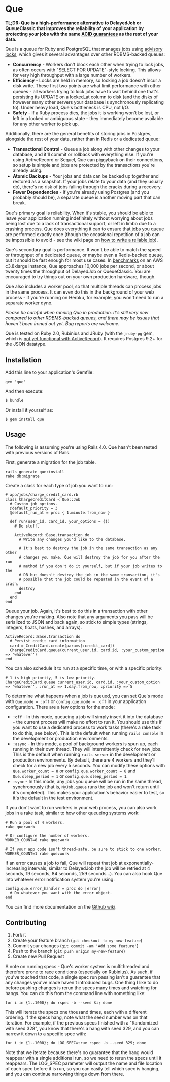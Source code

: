 # Que

**TL;DR: Que is a high-performance alternative to DelayedJob or QueueClassic that improves the reliability of your application by protecting your jobs with the same [ACID guarantees](https://en.wikipedia.org/wiki/ACID) as the rest of your data.**

Que is a queue for Ruby and PostgreSQL that manages jobs using [advisory locks](http://www.postgresql.org/docs/current/static/explicit-locking.html#ADVISORY-LOCKS), which gives it several advantages over other RDBMS-backed queues:

* **Concurrency** - Workers don't block each other when trying to lock jobs, as often occurs with "SELECT FOR UPDATE"-style locking. This allows for very high throughput with a large number of workers.
* **Efficiency** - Locks are held in memory, so locking a job doesn't incur a disk write. These first two points are what limit performance with other queues - all workers trying to lock jobs have to wait behind one that's persisting its UPDATE on a locked_at column to disk (and the disks of however many other servers your database is synchronously replicating to). Under heavy load, Que's bottleneck is CPU, not I/O.
* **Safety** - If a Ruby process dies, the jobs it is working won't be lost, or left in a locked or ambiguous state - they immediately become available for any other worker to pick up.

Additionally, there are the general benefits of storing jobs in Postgres, alongside the rest of your data, rather than in Redis or a dedicated queue:

* **Transactional Control** - Queue a job along with other changes to your database, and it'll commit or rollback with everything else. If you're using ActiveRecord or Sequel, Que can piggyback on their connections, so setup is simple and jobs are protected by the transactions you're already using.
* **Atomic Backups** - Your jobs and data can be backed up together and restored as a snapshot. If your jobs relate to your data (and they usually do), there's no risk of jobs falling through the cracks during a recovery.
* **Fewer Dependencies** - If you're already using Postgres (and you probably should be), a separate queue is another moving part that can break.

Que's primary goal is reliability. When it's stable, you should be able to leave your application running indefinitely without worrying about jobs being lost due to a lack of transactional support, or left in limbo due to a crashing process. Que does everything it can to ensure that jobs you queue are performed exactly once (though the occasional repetition of a job can be impossible to avoid - see the wiki page on [how to write a reliable job](https://github.com/chanks/que/wiki/Writing-Reliable-Jobs)).

Que's secondary goal is performance. It won't be able to match the speed or throughput of a dedicated queue, or maybe even a Redis-backed queue, but it should be fast enough for most use cases. In [benchmarks](https://github.com/chanks/queue-shootout) on an AWS c3.8xlarge instance, Que approaches 10,000 jobs per second, or about twenty times the throughput of DelayedJob or QueueClassic. You are encouraged to try things out on your own production hardware, though.

Que also includes a worker pool, so that multiple threads can process jobs in the same process. It can even do this in the background of your web process - if you're running on Heroku, for example, you won't need to run a separate worker dyno.

*Please be careful when running Que in production. It's still very new compared to other RDBMS-backed queues, and there may be issues that haven't been ironed out yet. Bug reports are welcome.*

Que is tested on Ruby 2.0, Rubinius and JRuby (with the `jruby-pg` gem, which is [not yet functional with ActiveRecord](https://github.com/chanks/que/issues/4#issuecomment-29561356)). It requires Postgres 9.2+ for the JSON datatype.

## Installation

Add this line to your application's Gemfile:

    gem 'que'

And then execute:

    $ bundle

Or install it yourself as:

    $ gem install que

## Usage

The following is assuming you're using Rails 4.0. Que hasn't been tested with previous versions of Rails.

First, generate a migration for the job table.

    rails generate que:install
    rake db:migrate

Create a class for each type of job you want to run:

    # app/jobs/charge_credit_card.rb
    class ChargeCreditCard < Que::Job
      # Custom job options.
      @default_priority = 3
      @default_run_at = proc { 1.minute.from_now }

      def run(user_id, card_id, your_options = {})
        # Do stuff.

        ActiveRecord::Base.transaction do
          # Write any changes you'd like to the database.

          # It's best to destroy the job in the same transaction as any other
          # changes you make. Que will destroy the job for you after the run
          # method if you don't do it yourself, but if your job writes to the
          # DB but doesn't destroy the job in the same transaction, it's
          # possible that the job could be repeated in the event of a crash.
          destroy
        end
      end
    end

Queue your job. Again, it's best to do this in a transaction with other changes you're making. Also note that any arguments you pass will be serialized to JSON and back again, so stick to simple types (strings, integers, floats, hashes, and arrays).

    ActiveRecord::Base.transaction do
      # Persist credit card information
      card = CreditCard.create(params[:credit_card])
      ChargeCreditCard.queue(current_user.id, card.id, :your_custom_option => 'whatever')
    end

You can also schedule it to run at a specific time, or with a specific priority:

    # 1 is high priority, 5 is low priority.
    ChargeCreditCard.queue current_user.id, card.id, :your_custom_option => 'whatever', :run_at => 1.day.from_now, :priority => 5

To determine what happens when a job is queued, you can set Que's mode with `Que.mode = :off` or `config.que.mode = :off` in your application configuration. There are a few options for the mode:

* `:off` - In this mode, queueing a job will simply insert it into the database - the current process will make no effort to run it. You should use this if you want to use a dedicated process to work tasks (there's a rake task to do this, see below). This is the default when running `rails console` in the development or production environments.
* `:async` - In this mode, a pool of background workers is spun up, each running in their own thread. They will intermittently check for new jobs. This is the default when running `rails server` in the development or production environments. By default, there are 4 workers and they'll check for a new job every 5 seconds. You can modify these options with `Que.worker_count = 8` or `config.que.worker_count = 8` and `Que.sleep_period = 1` or `config.que.sleep_period = 1`.
* `:sync` - In this mode, any jobs you queue will be run in the same thread, synchronously (that is, `MyJob.queue` runs the job and won't return until it's completed). This makes your application's behavior easier to test, so it's the default in the test environment.

If you don't want to run workers in your web process, you can also work jobs in a rake task, similar to how other queueing systems work:

    # Run a pool of 4 workers.
    rake que:work

    # Or configure the number of workers.
    WORKER_COUNT=8 rake que:work

    # If your app code isn't thread-safe, be sure to stick to one worker.
    WORKER_COUNT=1 rake que:work

If an error causes a job to fail, Que will repeat that job at exponentially-increasing intervals, similar to DelayedJob (the job will be retried at 4 seconds, 19 seconds, 84 seconds, 259 seconds...). You can also hook Que into whatever error notification system you're using:

    config.que.error_handler = proc do |error|
      # Do whatever you want with the error object.
    end

You can find more documentation on the [Github wiki](https://github.com/chanks/que/wiki).

## Contributing

1. Fork it
2. Create your feature branch (`git checkout -b my-new-feature`)
3. Commit your changes (`git commit -am 'Add some feature'`)
4. Push to the branch (`git push origin my-new-feature`)
5. Create new Pull Request

A note on running specs - Que's worker system is multithreaded and therefore prone to race conditions (especially on Rubinius). As such, if you've touched that code, a single spec run passing isn't a guarantee that any changes you've made haven't introduced bugs. One thing I like to do before pushing changes is rerun the specs many times and watching for hangs. You can do this from the command line with something like:

    for i in {1..1000}; do rspec -b --seed $i; done

This will iterate the specs one thousand times, each with a different ordering. If the specs hang, note what the seed number was on that iteration. For example, if the previous specs finished with a "Randomized with seed 328", you know that there's a hang with seed 329, and you can narrow it down to a specific spec with:

    for i in {1..1000}; do LOG_SPEC=true rspec -b --seed 329; done

Note that we iterate because there's no guarantee that the hang would reappear with a single additional run, so we need to rerun the specs until it reappears. The LOG_SPEC parameter will output the name and file location of each spec before it is run, so you can easily tell which spec is hanging, and you can continue narrowing things down from there.
